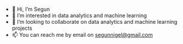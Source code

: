 - 👋 Hi, I’m Segun
- 👀 I’m interested in data analytics and machine learning
- 💞️ I’m looking to collaborate on  data analytics and machine learning projects 
- 📫 You can reach me by email on segunnigel@gmail.com

<!---
Naigell/Naigell is a ✨ special ✨ repository because its `README.md` (this file) appears on your GitHub profile.
You can click the Preview link to take a look at your changes.
--->
